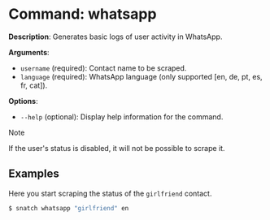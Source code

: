 # Command: whatsapp

**Description**: Generates basic logs of user activity in WhatsApp.

**Arguments**:
* `username` (required): Contact name to be scraped.
* `language` (required): WhatsApp language (only supported [en, de, pt, es, fr, cat]).

**Options**:
* `--help` (optional): Display help information for the command.

> [!NOTE]  
> If the user's status is disabled, it will not be possible to scrape it.

## Examples

Here you start scraping the status of the `girlfriend` contact.
```bash
$ snatch whatsapp "girlfriend" en
```